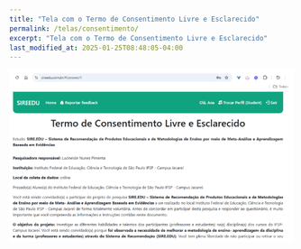 ```yaml
---
title: "Tela com o Termo de Consentimento Livre e Esclarecido"
permalink: /telas/consentimento/
excerpt: "Tela com o Termo de Consentimento Livre e Esclarecido"
last_modified_at: 2025-01-25T08:48:05-04:00
---
```


![telas](/assets/images/tela6.png)